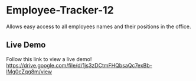 # Employee-Tracker-12
Allows easy access to all employees names and their positions in the office.

## Live Demo

Follow this link to view a live demo! https://drive.google.com/file/d/1js3zDCtmFHQbsaQc7exBb-lMg0cZqg8m/view